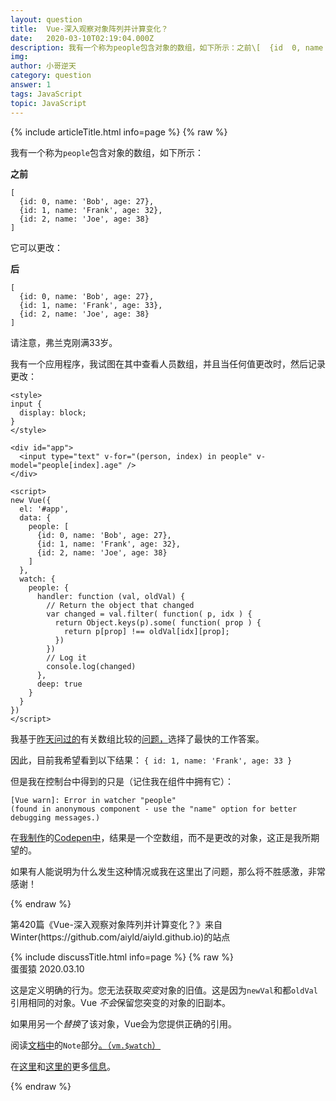 ```yaml
---
layout: question
title:  Vue-深入观察对象阵列并计算变化？
date:   2020-03-10T02:19:04.000Z
description: 我有一个称为people包含对象的数组，如下所示：之前\[  {id  0, name  'Bob', age  27},  {id  1, n...
img: 
author: 小哥逆天
category: question
answer: 1
tags: JavaScript
topic: JavaScript
---
```

<div class="article-root">
  <div class="article">
    {% include articleTitle.html info=page %}
    {% raw %}
    <div class="article-content"><p><font style="vertical-align: inherit;"><font style="vertical-align: inherit;">我有一个称为</font></font><code>people</code><font style="vertical-align: inherit;"><font style="vertical-align: inherit;">包含对象</font><font style="vertical-align: inherit;">的数组</font><font style="vertical-align: inherit;">，如下所示：</font></font></p>

<p><strong><font style="vertical-align: inherit;"><font style="vertical-align: inherit;">之前</font></font></strong></p>

<pre><code>[<font></font>
  {id: 0, name: 'Bob', age: 27},<font></font>
  {id: 1, name: 'Frank', age: 32},<font></font>
  {id: 2, name: 'Joe', age: 38}<font></font>
]<font></font>
</code></pre>

<p><font style="vertical-align: inherit;"><font style="vertical-align: inherit;">它可以更改：</font></font></p>

<p><strong><font style="vertical-align: inherit;"><font style="vertical-align: inherit;">后</font></font></strong></p>

<pre><code>[<font></font>
  {id: 0, name: 'Bob', age: 27},<font></font>
  {id: 1, name: 'Frank', age: 33},<font></font>
  {id: 2, name: 'Joe', age: 38}<font></font>
]<font></font>
</code></pre>

<p><font style="vertical-align: inherit;"><font style="vertical-align: inherit;">请注意，弗兰克刚满33岁。</font></font></p>

<p><font style="vertical-align: inherit;"><font style="vertical-align: inherit;">我有一个应用程序，我试图在其中查看人员数组，并且当任何值更改时，然后记录更改：</font></font></p>

<pre><code>&lt;style&gt;<font></font>
input {<font></font>
  display: block;<font></font>
}<font></font>
&lt;/style&gt;<font></font>
<font></font>
&lt;div id="app"&gt;<font></font>
  &lt;input type="text" v-for="(person, index) in people" v-model="people[index].age" /&gt;<font></font>
&lt;/div&gt;<font></font>
<font></font>
&lt;script&gt;<font></font>
new Vue({<font></font>
  el: '#app',<font></font>
  data: {<font></font>
    people: [<font></font>
      {id: 0, name: 'Bob', age: 27},<font></font>
      {id: 1, name: 'Frank', age: 32},<font></font>
      {id: 2, name: 'Joe', age: 38}<font></font>
    ]<font></font>
  },<font></font>
  watch: {<font></font>
    people: {<font></font>
      handler: function (val, oldVal) {<font></font>
        // Return the object that changed<font></font>
        var changed = val.filter( function( p, idx ) {<font></font>
          return Object.keys(p).some( function( prop ) {<font></font>
            return p[prop] !== oldVal[idx][prop];<font></font>
          })<font></font>
        })<font></font>
        // Log it<font></font>
        console.log(changed)<font></font>
      },<font></font>
      deep: true<font></font>
    }<font></font>
  }<font></font>
})<font></font>
&lt;/script&gt;<font></font>
</code></pre>

<p><font style="vertical-align: inherit;"><font style="vertical-align: inherit;">我基于</font></font><a href="https://stackoverflow.com/questions/41122068/compare-two-arrays-containing-objects-in-order-to-calculate-what-changed"><font style="vertical-align: inherit;"><font style="vertical-align: inherit;">昨天问过的</font></font></a><font style="vertical-align: inherit;"><font style="vertical-align: inherit;">有关数组比较</font><font style="vertical-align: inherit;">的</font><a href="https://stackoverflow.com/questions/41122068/compare-two-arrays-containing-objects-in-order-to-calculate-what-changed"><font style="vertical-align: inherit;">问题，</font></a><font style="vertical-align: inherit;">选择了最快的工作答案。</font></font></p>

<p><font style="vertical-align: inherit;"><font style="vertical-align: inherit;">因此，目前我希望看到以下结果： </font></font><code>{ id: 1, name: 'Frank', age: 33 }</code></p>

<p><font style="vertical-align: inherit;"><font style="vertical-align: inherit;">但是我在控制台中得到的只是（记住我在组件中拥有它）： </font></font></p>

<pre><code>[Vue warn]: Error in watcher "people" <font></font>
(found in anonymous component - use the "name" option for better debugging messages.)<font></font>
</code></pre>

<p><font style="vertical-align: inherit;"><font style="vertical-align: inherit;">在</font></font><a href="http://codepen.io/craigvantonder/pen/RoeJQK" rel="noreferrer"><font style="vertical-align: inherit;"><font style="vertical-align: inherit;">我制作</font></font></a><font style="vertical-align: inherit;"><font style="vertical-align: inherit;">的</font><a href="http://codepen.io/craigvantonder/pen/RoeJQK" rel="noreferrer"><font style="vertical-align: inherit;">Codepen中</font></a><font style="vertical-align: inherit;">，结果是一个空数组，而不是更改的对象，这正是我所期望的。</font></font></p>

<p><font style="vertical-align: inherit;"><font style="vertical-align: inherit;">如果有人能说明为什么发生这种情况或我在这里出了问题，那么将不胜感激，非常感谢！</font></font></p></div>
    {% endraw %}
  </div>
  <p class="winter_mark">第420篇《Vue-深入观察对象阵列并计算变化？》来自Winter(https://github.com/aiyld/aiyld.github.io)的站点</p>
  <div class="discuss-wrapper">
    {% include discussTitle.html info=page %}
    {% raw %}
    <div class="discuss-item">
        <div class="discuss-parent">
          <div class="discuss-meta">
            <span class="discuss-user">蛋蛋猿</span>
            <span class="discuss-time">2020.03.10</span>
          </div>
          <div class="discuss-comment"><p><font style="vertical-align: inherit;"><font style="vertical-align: inherit;">这是定义明确的行为。</font><font style="vertical-align: inherit;">您无法获取</font></font><em><font style="vertical-align: inherit;"><font style="vertical-align: inherit;">突变</font></font></em><font style="vertical-align: inherit;"><font style="vertical-align: inherit;">对象</font><font style="vertical-align: inherit;">的旧值</font><font style="vertical-align: inherit;">。</font><font style="vertical-align: inherit;">这是因为</font></font><code>newVal</code><font style="vertical-align: inherit;"><font style="vertical-align: inherit;">和都</font></font><code>oldVal</code><font style="vertical-align: inherit;"><font style="vertical-align: inherit;">引用相同的对象。</font><font style="vertical-align: inherit;">Vue </font></font><em><font style="vertical-align: inherit;"><font style="vertical-align: inherit;">不会</font></font></em><font style="vertical-align: inherit;"><font style="vertical-align: inherit;">保留您突变的对象的旧副本。</font></font></p>

<p><font style="vertical-align: inherit;"><font style="vertical-align: inherit;">如果</font><font style="vertical-align: inherit;">用另一个</font></font><em><font style="vertical-align: inherit;"><font style="vertical-align: inherit;">替换</font></font></em><font style="vertical-align: inherit;"><font style="vertical-align: inherit;">了该对象，Vue会为您提供正确的引用。</font></font></p>

<p><font style="vertical-align: inherit;"><font style="vertical-align: inherit;">阅读</font><a href="https://vuejs.org/v2/api/#vm-watch" rel="noreferrer"><font style="vertical-align: inherit;">文档中</font></a><font style="vertical-align: inherit;">的</font></font><code>Note</code><font style="vertical-align: inherit;"><font style="vertical-align: inherit;">部分</font></font><a href="https://vuejs.org/v2/api/#vm-watch" rel="noreferrer"><font style="vertical-align: inherit;"><font style="vertical-align: inherit;">。</font><font style="vertical-align: inherit;">（</font></font><code>vm.$watch</code><font style="vertical-align: inherit;"><font style="vertical-align: inherit;">）</font></font></a></p>

<p><font style="vertical-align: inherit;"><font style="vertical-align: inherit;">在</font></font><a href="https://github.com/vuejs/vue/issues/2649" rel="noreferrer"><font style="vertical-align: inherit;"><font style="vertical-align: inherit;">这里</font></font></a><font style="vertical-align: inherit;"><font style="vertical-align: inherit;">和</font></font><a href="https://forum-archive.vuejs.org/topic/4866/can-t-track-variable-changing-with-watch/3" rel="noreferrer"><font style="vertical-align: inherit;"><font style="vertical-align: inherit;">这里的</font></font></a><font style="vertical-align: inherit;"><font style="vertical-align: inherit;">更多</font><a href="https://forum-archive.vuejs.org/topic/4866/can-t-track-variable-changing-with-watch/3" rel="noreferrer"><font style="vertical-align: inherit;">信息</font></a><font style="vertical-align: inherit;">。</font></font></p></div>
        </div></div>
    {% endraw %}
  </div>
<div>
